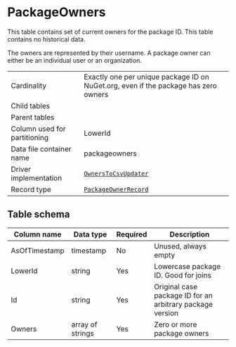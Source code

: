 # PackageOwners

This table contains set of current owners for the package ID. This table contains no historical data.

The owners are represented by their username. A package owner can either be an individual user or an organization.

|                              |                                                                                                    |
| ---------------------------- | -------------------------------------------------------------------------------------------------- |
| Cardinality                  | Exactly one per unique package ID on NuGet.org, even if the package has zero owners                |
| Child tables                 |                                                                                                    |
| Parent tables                |                                                                                                    |
| Column used for partitioning | LowerId                                                                                            |
| Data file container name     | packageowners                                                                                      |
| Driver implementation        | [`OwnersToCsvUpdater`](../../src/Worker.Logic/MessageProcessors/OwnersToCsv/OwnersToCsvUpdater.cs) |
| Record type                  | [`PackageOwnerRecord`](../../src/Worker.Logic/MessageProcessors/OwnersToCsv/PackageOwnerRecord.cs) |

## Table schema

| Column name   | Data type        | Required | Description                                               |
| ------------- | ---------------- | -------- | --------------------------------------------------------- |
| AsOfTimestamp | timestamp        | No       | Unused, always empty                                      |
| LowerId       | string           | Yes      | Lowercase package ID. Good for joins                      |
| Id            | string           | Yes      | Original case package ID for an arbitrary package version |
| Owners        | array of strings | Yes      | Zero or more package owners                               |
